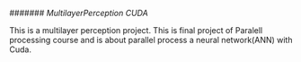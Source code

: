 ####### *MultilayerPerception CUDA*

This is a multilayer perception project. This is final project of Paralell processing course and is about parallel process a neural network(ANN) with Cuda. 
